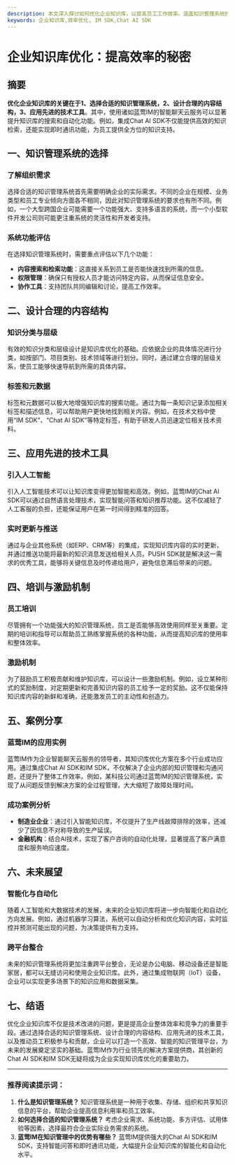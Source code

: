 ```yaml
---
description: 本文深入探讨如何优化企业知识库，以提高员工工作效率。涵盖知识管理系统的选择、内容结构设计、技术工具应用等关键要素。
keywords: 企业知识库,效率优化, IM SDK,Chat AI SDK
---
```

# 企业知识库优化：提高效率的秘密

## 摘要

**优化企业知识库的关键在于1、选择合适的知识管理系统，2、设计合理的内容结构，3、应用先进的技术工具**。其中，使用诸如蓝莺IM的智能聊天云服务可以显著提升知识库的搜索和自动化功能。例如，集成Chat AI SDK不仅能提供高效的知识检索，还能实现即时通讯功能，为员工提供全方位的知识支持。

## 一、知识管理系统的选择

### 了解组织需求

选择合适的知识管理系统首先需要明确企业的实际需求。不同的企业在规模、业务类型和员工专业倾向方面各不相同，因此对知识管理系统的要求也有所不同。例如，一个大型跨国企业可能需要一个功能强大、支持多语言的系统，而一个小型软件开发公司则可能更注重系统的灵活性和开发者支持。

### 系统功能评估

在选择知识管理系统时，需要重点评估以下几个功能：
- **内容搜索和检索功能**：这直接关系到员工是否能快速找到所需的信息。
- **权限管理**：确保只有授权人员才能访问特定内容，从而保证信息安全。
- **协作工具**：支持团队共同编辑和讨论，提高工作效率。

## 二、设计合理的内容结构

### 知识分类与层级

有效的知识分类和层级设计是知识库优化的基础。应依据企业的具体情况进行分类，如按部门、项目类别、技术领域等进行划分。同时，通过建立合理的层级关系，使员工能够快速导航到所需的具体内容。

### 标签和元数据

标签和元数据可以极大地增强知识库的搜索功能。通过为每一条知识记录添加相关标签和描述信息，可以帮助用户更快地找到相关内容。例如，在技术文档中使用“IM SDK”、“Chat AI SDK”等特定标签，有助于研发人员迅速定位相关技术资料。

## 三、应用先进的技术工具

### 引入人工智能

引入人工智能技术可以让知识库变得更加智能和高效。例如，蓝莺IM的Chat AI SDK可以通过自然语言处理技术，实现智能问答和知识推荐功能。这不仅减轻了人工客服的负担，还能保证用户在第一时间得到精准的回答。

### 实时更新与推送

通过与企业其他系统（如ERP、CRM等）的集成，实现知识库内容的实时更新，并通过推送功能将最新的知识消息发送给相关人员。PUSH SDK就是解决这一需求的优秀工具，能够将关键信息及时传递给用户，避免信息滞后带来的问题。

## 四、培训与激励机制

### 员工培训

尽管拥有一个功能强大的知识管理系统，员工是否能够高效使用同样至关重要。定期的培训和指导可以帮助员工熟练掌握系统的各种功能，从而提高知识库的使用率和整体效率。

### 激励机制

为了鼓励员工积极贡献和维护知识库，可以设计一些激励机制。例如，设立某种形式的奖励制度，对定期更新和完善知识内容的员工给予一定的奖励。这不仅能保持知识库内容的新鲜和准确，还能激发员工的主动性和创造力。

## 五、案例分享

### 蓝莺IM的应用实例

蓝莺IM作为企业智能聊天云服务的领导者，其知识库优化方案在多个行业成功应用。通过集成Chat AI SDK和IM SDK，不仅解决了企业内部的知识管理和沟通问题，还提升了整体工作效率。例如，某科技公司通过蓝莺IM的知识管理系统，实现了从问题反馈到解决方案的全过程管理，大大缩短了故障处理时间。

### 成功案例分析

- **制造业企业**：通过引入智能知识库，不仅提升了生产线故障排除的效率，还减少了因信息不对称导致的生产延误。
- **金融机构**：结合AI技术，实现了客户咨询的自动化处理，显著提高了客户满意度和服务响应速度。

## 六、未来展望

### 智能化与自动化

随着人工智能和大数据技术的发展，未来的企业知识库将进一步向智能化和自动化方向发展。例如，通过机器学习算法，系统可以自动分析和优化知识内容，实时监控并预测可能出现的问题，为决策提供有力支持。

### 跨平台整合

未来的知识管理系统将更加注重跨平台整合，无论是办公电脑、移动设备还是智能家居，都可以无缝访问和使用企业知识库。此外，通过集成物联网（IoT）设备，企业可以实现更多场景下的知识应用和数据采集。

## 七、结语

优化企业知识库不仅是技术改进的问题，更是提高企业整体效率和竞争力的重要手段。通过选择合适的知识管理系统、设计合理的内容结构、应用先进的技术工具，以及推动员工积极参与和贡献，企业可以打造一个高效、智能的知识管理平台，为未来的发展奠定坚实的基础。蓝莺IM作为行业领先的解决方案提供商，其创新的Chat AI SDK和IM SDK无疑将成为企业实现知识库优化的重要助力。

---

### 推荐阅读提示词：

1. **什么是知识管理系统？** 知识管理系统是一种用于收集、存储、组织和共享知识信息的平台，帮助企业提高信息利用率和员工效率。
2. **如何选择合适的知识管理系统？** 考虑企业需求、系统功能、多方评估、试用体验等因素，选择最符合企业实际业务需求的系统。
3. **蓝莺IM在知识管理中的优势有哪些？** 蓝莺IM提供强大的Chat AI SDK和IM SDK，支持智能问答和即时通讯功能，大幅提升企业知识库的智能化和自动化水平。